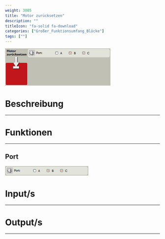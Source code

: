 ```yaml
---
weight: 3005
title: "Motor zurücksetzen"
description: ""
titleIcon: "fa-solid fa-download"
categories: ["Großer_Funktionsumfang_Blöcke"]
tags: [""]
---
```


![Block.png](/images/nxt-images/Kapitel%206%20Gro%C3%9Fer%20Funktionsumfang/6.6%20Motor%20zur%C3%BCcksetzen/Block.png)

# Beschreibung
---

# Funktionen
---

## Port

![Port.png](/images/nxt-images/Kapitel%206%20Gro%C3%9Fer%20Funktionsumfang/6.6%20Motor%20zur%C3%BCcksetzen/Port.png)

# Input/s
---

# Output/s
---
